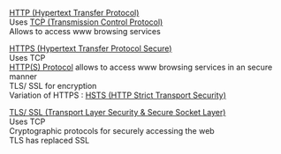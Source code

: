 <u>HTTP (Hypertext Transfer Protocol)</u>  
Uses [TCP (Transmission Control Protocol)](../4%20-%20Transport%20Layer%20Protocols/TCP%20%28Transmission%20Control%20Protocol%29.md)  
Allows to access www browsing services

<u>HTTPS (Hypertext Transfer Protocol Secure)</u>  
Uses TCP  
[HTTP(S) Protocol](../../../Information%20Security/Web%20App%20Exploitation/HTTP(S)%20Protocol.md) allows to access www browsing services in an secure manner  
TLS/ SSL for encryption  
Variation of HTTPS : [HSTS (HTTP Strict Transport Security)](../../../Information%20Security/Network%20Hacking/HSTS%20%28HTTP%20Strict%20Transport%20Security%29.md)

<u>TLS/ SSL (Transport Layer Security & Secure Socket Layer)</u>  
Uses TCP  
Cryptographic protocols for securely accessing the web  
TLS has replaced SSL
